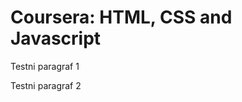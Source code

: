 <html lang="en">
    <head>
        <meta charset="UTF-8">
        <meta name="viewpoint" content=""width=device-width, initial-scale="1.0">
        <title>Coursera HTML CSS and Javascript</title>
    </head>
    <body>
        <h1>Coursera: HTML, CSS and Javascript</h1>
        <p>Testni paragraf 1</p>
        <p>Testni paragraf 2</p>
    </body>
</html>
